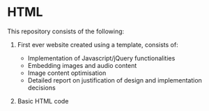 # HTML

This repository consists of the following:

1. First ever website created using a template, consists of:
   - Implementation of Javascript/jQuery functionalities
   - Embedding images and audio content
   - Image content optimisation
   - Detailed report on justification of design and implementation decisions
   
2. Basic HTML code
